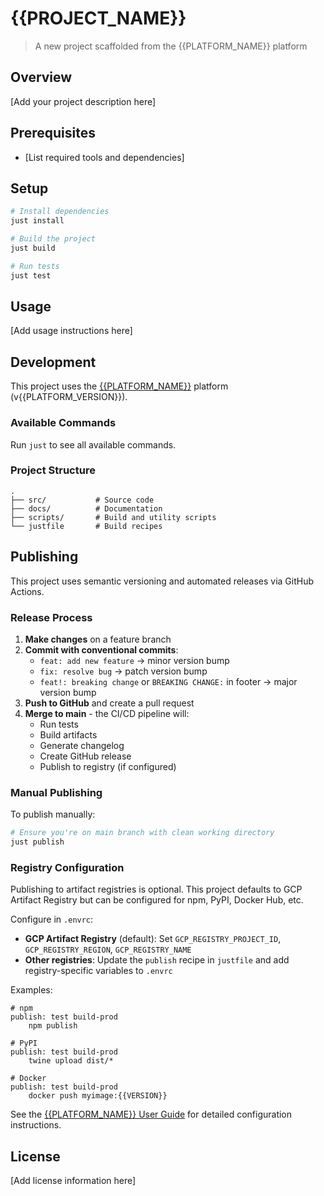 # {{PROJECT_NAME}}

> A new project scaffolded from the {{PLATFORM_NAME}} platform

## Overview

[Add your project description here]

## Prerequisites

- [List required tools and dependencies]

## Setup

```bash
# Install dependencies
just install

# Build the project
just build

# Run tests
just test
```

## Usage

[Add usage instructions here]

## Development

This project uses the [{{PLATFORM_NAME}}](https://github.com/your-org/{{PLATFORM_NAME}}) platform (v{{PLATFORM_VERSION}}).

### Available Commands

Run `just` to see all available commands.

### Project Structure

```
.
├── src/           # Source code
├── docs/          # Documentation
├── scripts/       # Build and utility scripts
└── justfile       # Build recipes
```

## Publishing

This project uses semantic versioning and automated releases via GitHub Actions.

### Release Process

1. **Make changes** on a feature branch
2. **Commit with conventional commits**:
   - `feat: add new feature` → minor version bump
   - `fix: resolve bug` → patch version bump
   - `feat!: breaking change` or `BREAKING CHANGE:` in footer → major version bump
3. **Push to GitHub** and create a pull request
4. **Merge to main** - the CI/CD pipeline will:
   - Run tests
   - Build artifacts
   - Generate changelog
   - Create GitHub release
   - Publish to registry (if configured)

### Manual Publishing

To publish manually:

```bash
# Ensure you're on main branch with clean working directory
just publish
```

### Registry Configuration

Publishing to artifact registries is optional. This project defaults to GCP Artifact Registry but can be configured for npm, PyPI, Docker Hub, etc.

Configure in `.envrc`:

- **GCP Artifact Registry** (default): Set `GCP_REGISTRY_PROJECT_ID`, `GCP_REGISTRY_REGION`, `GCP_REGISTRY_NAME`
- **Other registries**: Update the `publish` recipe in `justfile` and add registry-specific variables to `.envrc`

Examples:

```just
# npm
publish: test build-prod
    npm publish

# PyPI
publish: test build-prod
    twine upload dist/*

# Docker
publish: test build-prod
    docker push myimage:{{VERSION}}
```

See the [{{PLATFORM_NAME}} User Guide](https://github.com/your-org/{{PLATFORM_NAME}}/blob/main/docs/user-guide.md) for detailed configuration instructions.

## License

[Add license information here]
